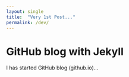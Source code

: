 ```yaml
---
layout: single
title:  "Very 1st Post..."
permalink: /dev/
---
```


# GitHub blog with Jekyll

I has started GitHub blog (github.io)...

